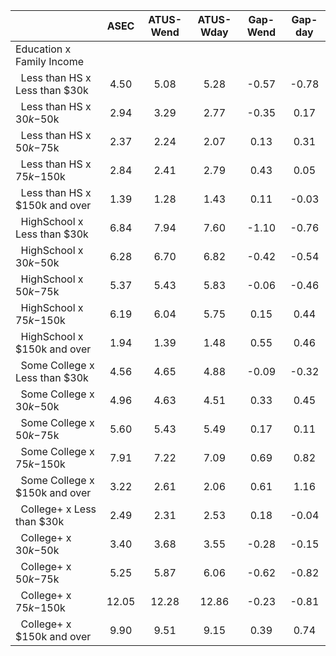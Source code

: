 
|                      |         ASEC |    ATUS-Wend |    ATUS-Wday |     Gap-Wend |      Gap-day |
| -------------------- | :----------: | :----------: | :----------: | :----------: | :----------: |
| Education x Family Income |              |              |              |              |              |
| &nbsp;&nbsp;Less than HS x Less than $30k |         4.50 |         5.08 |         5.28 |        -0.57 |        -0.78 |
| &nbsp;&nbsp;Less than HS x $30k-$50k |         2.94 |         3.29 |         2.77 |        -0.35 |         0.17 |
| &nbsp;&nbsp;Less than HS x $50k-$75k |         2.37 |         2.24 |         2.07 |         0.13 |         0.31 |
| &nbsp;&nbsp;Less than HS x $75k-$150k |         2.84 |         2.41 |         2.79 |         0.43 |         0.05 |
| &nbsp;&nbsp;Less than HS x $150k and over |         1.39 |         1.28 |         1.43 |         0.11 |        -0.03 |
| &nbsp;&nbsp;HighSchool x Less than $30k |         6.84 |         7.94 |         7.60 |        -1.10 |        -0.76 |
| &nbsp;&nbsp;HighSchool x $30k-$50k |         6.28 |         6.70 |         6.82 |        -0.42 |        -0.54 |
| &nbsp;&nbsp;HighSchool x $50k-$75k |         5.37 |         5.43 |         5.83 |        -0.06 |        -0.46 |
| &nbsp;&nbsp;HighSchool x $75k-$150k |         6.19 |         6.04 |         5.75 |         0.15 |         0.44 |
| &nbsp;&nbsp;HighSchool x $150k and over |         1.94 |         1.39 |         1.48 |         0.55 |         0.46 |
| &nbsp;&nbsp;Some College x Less than $30k |         4.56 |         4.65 |         4.88 |        -0.09 |        -0.32 |
| &nbsp;&nbsp;Some College x $30k-$50k |         4.96 |         4.63 |         4.51 |         0.33 |         0.45 |
| &nbsp;&nbsp;Some College x $50k-$75k |         5.60 |         5.43 |         5.49 |         0.17 |         0.11 |
| &nbsp;&nbsp;Some College x $75k-$150k |         7.91 |         7.22 |         7.09 |         0.69 |         0.82 |
| &nbsp;&nbsp;Some College x $150k and over |         3.22 |         2.61 |         2.06 |         0.61 |         1.16 |
| &nbsp;&nbsp;College+ x Less than $30k |         2.49 |         2.31 |         2.53 |         0.18 |        -0.04 |
| &nbsp;&nbsp;College+ x $30k-$50k |         3.40 |         3.68 |         3.55 |        -0.28 |        -0.15 |
| &nbsp;&nbsp;College+ x $50k-$75k |         5.25 |         5.87 |         6.06 |        -0.62 |        -0.82 |
| &nbsp;&nbsp;College+ x $75k-$150k |        12.05 |        12.28 |        12.86 |        -0.23 |        -0.81 |
| &nbsp;&nbsp;College+ x $150k and over |         9.90 |         9.51 |         9.15 |         0.39 |         0.74 |

